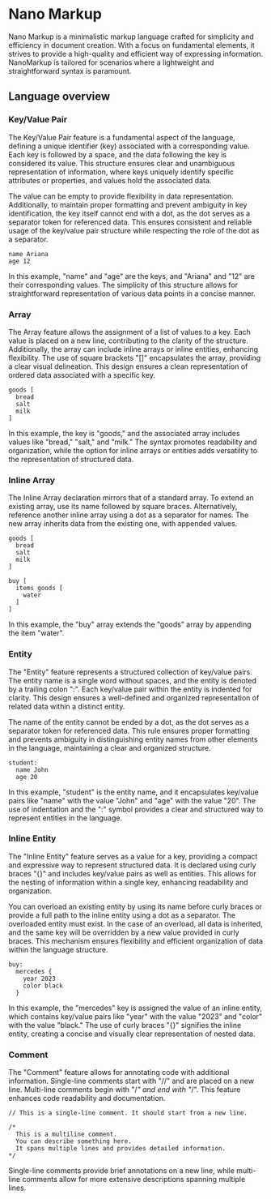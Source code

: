 # Nano Markup

Nano Markup is a minimalistic markup language crafted for simplicity and efficiency in document creation. With a focus on fundamental elements, it strives to provide a high-quality and efficient way of expressing information. NanoMarkup is tailored for scenarios where a lightweight and straightforward syntax is paramount.

## Language overview

### Key/Value Pair
The Key/Value Pair feature is a fundamental aspect of the language, defining a unique identifier (key) associated with a corresponding value. Each key is followed by a space, and the data following the key is considered its value. This structure ensures clear and unambiguous representation of information, where keys uniquely identify specific attributes or properties, and values hold the associated data.

The value can be empty to provide flexibility in data representation. Additionally, to maintain proper formatting and prevent ambiguity in key identification, the key itself cannot end with a dot, as the dot serves as a separator token for referenced data. This ensures consistent and reliable usage of the key/value pair structure while respecting the role of the dot as a separator.
```
name Ariana
age 12
```
   In this example, "name" and "age" are the keys, and "Ariana" and "12" are their corresponding values. The simplicity of this structure allows for straightforward representation of various data points in a concise manner.

### Array
The Array feature allows the assignment of a list of values to a key. Each value is placed on a new line, contributing to the clarity of the structure. Additionally, the array can include inline arrays or inline entities, enhancing flexibility. The use of square brackets "[]" encapsulates the array, providing a clear visual delineation. This design ensures a clean representation of ordered data associated with a specific key.
```
goods [
  bread
  salt
  milk
]
```
In this example, the key is "goods," and the associated array includes values like "bread," "salt," and "milk." The syntax promotes readability and organization, while the option for inline arrays or entities adds versatility to the representation of structured data.

### Inline Array
The Inline Array declaration mirrors that of a standard array. To extend an existing array, use its name followed by square braces. Alternatively, reference another inline array using a dot as a separator for names. The new array inherits data from the existing one, with appended values. 
```
goods [
  bread
  salt
  milk
]

buy [
  items goods [
    water
  ]
]
```
In this example, the "buy" array extends the "goods" array by appending the item "water".

### Entity
The "Entity" feature represents a structured collection of key/value pairs. The entity name is a single word without spaces, and the entity is denoted by a trailing colon ":". Each key/value pair within the entity is indented for clarity. This design ensures a well-defined and organized representation of related data within a distinct entity.

The name of the entity cannot be ended by a dot, as the dot serves as a separator token for referenced data. This rule ensures proper formatting and prevents ambiguity in distinguishing entity names from other elements in the language, maintaining a clear and organized structure.
```
student:
  name John
  age 20
```
In this example, "student" is the entity name, and it encapsulates key/value pairs like "name" with the value "John" and "age" with the value "20". The use of indentation and the ":" symbol provides a clear and structured way to represent entities in the language.

### Inline Entity
The "Inline Entity" feature serves as a value for a key, providing a compact and expressive way to represent structured data. It is declared using curly braces "{}" and includes key/value pairs as well as entities. This allows for the nesting of information within a single key, enhancing readability and organization.

You can overload an existing entity by using its name before curly braces or provide a full path to the inline entity using a dot as a separator. The overloaded entity must exist. In the case of an overload, all data is inherited, and the same key will be overridden by a new value provided in curly braces. This mechanism ensures flexibility and efficient organization of data within the language structure.
```
buy:
  mercedes {
    year 2023
    color black
  }
```
In this example, the "mercedes" key is assigned the value of an inline entity, which contains key/value pairs like "year" with the value "2023" and "color" with the value "black." The use of curly braces "{}" signifies the inline entity, creating a concise and visually clear representation of nested data.

### Comment 
The "Comment" feature allows for annotating code with additional information. Single-line comments start with "//" and are placed on a new line. Multi-line comments begin with "/*" and end with "*/". This feature enhances code readability and documentation.
```
// This is a single-line comment. It should start from a new line.

/* 
  This is a multiline comment.
  You can describe something here.
  It spans multiple lines and provides detailed information.
*/
```
Single-line comments provide brief annotations on a new line, while multi-line comments allow for more extensive descriptions spanning multiple lines.
